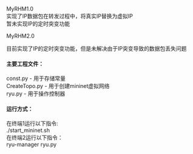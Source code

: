 MyRHM1.0  
实现了IP数据包在转发过程中，将真实IP替换为虚拟IP  
暂未实现IP的定时突变功能  

MyRHM2.0

目前实现了IP的定时突变功能，但是未解决由于IP突变导致的数据包丢失问题
  
#### 主要工程文件：  
const.py - 用于存储常量  
CreateTopo.py - 用于创建mininet虚拟网络  
ryu.py - 用于操作控制器  

#### 运行方式：  
在终端1运行以下指令:  
./start_mininet.sh  
在终端2运行以下指令：  
ryu-manager ryu.py
